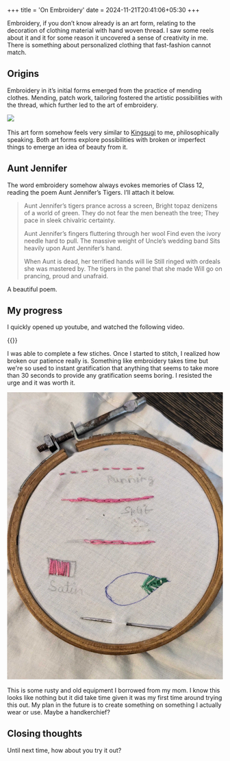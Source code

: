 +++
title = 'On Embroidery'
date = 2024-11-21T20:41:06+05:30
+++

Embroidery, if you don’t know already is an art form, relating to the decoration of clothing material with hand woven thread. I saw some reels
about it and it for some reason it uncovered a sense of creativity in me. There is something about personalized clothing that fast-fashion cannot
match.

## Origins

Embroidery in it’s initial forms emerged from the practice of mending clothes. Mending, patch work, tailoring fostered the artistic possibilities
with the thread, which further led to the art of embroidery.

![](https://upload.wikimedia.org/wikipedia/commons/2/2c/Kantha_%28Quilt%29_LACMA_AC1994.131.1.jpg)

This art form somehow feels very similar to [Kingsugi](https://en.wikipedia.org/wiki/Kintsugi) to me, philosophically speaking. Both art forms explore possibilities with broken or
imperfect things to emerge an idea of beauty from it.

## Aunt Jennifer

The word embroidery somehow always evokes memories of Class 12, reading the poem Aunt Jennifer’s Tigers. I’ll attach it below.

<blockquote>

Aunt Jennifer’s tigers prance across a screen, Bright topaz denizens of a world of green. They do not fear the men beneath the tree; They pace
in sleek chivalric certainty.

Aunt Jennifer’s fingers fluttering through her wool Find even the ivory needle hard to pull. The massive weight of Uncle’s wedding band Sits
heavily upon Aunt Jennifer’s hand.

When Aunt is dead, her terrified hands will lie Still ringed with ordeals she was mastered by. The tigers in the panel that she made Will go on
prancing, proud and unafraid.

</blockquote>

A beautiful poem.

## My progress

I quickly opened up youtube, and watched the following video.

{{<youtube OWv6Ypzn9dg>}}

I was able to complete a few stiches. Once I started to stitch, I realized how broken our patience really is.
Something like embroidery takes time but we're so used to instant gratification that anything that seems to take more than 30 seconds
to provide any gratification seems boring. I resisted the urge and it was worth it.

![](./embr.jpg)

This is some rusty and old equipment I borrowed from my mom. I know this looks like nothing but it did take time given it was my first time around
trying this out. My plan in the future is to create something on something I actually wear or use. Maybe a handkerchief?

## Closing thoughts

Until next time, how about you try it out?

